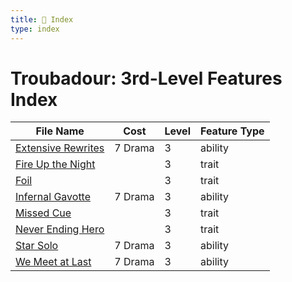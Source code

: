 ```yaml
---
title: 📑 Index
type: index
---
```


# Troubadour: 3rd-Level Features Index

| File Name                                       | Cost    | Level | Feature Type |
| ----------------------------------------------- | ------- | ----- | ------------ |
| [Extensive Rewrites](../Extensive%20Rewrites)   | 7 Drama | 3     | ability      |
| [Fire Up the Night](../Fire%20Up%20the%20Night) |         | 3     | trait        |
| [Foil](../Foil)                                 |         | 3     | trait        |
| [Infernal Gavotte](../Infernal%20Gavotte)       | 7 Drama | 3     | ability      |
| [Missed Cue](../Missed%20Cue)                   |         | 3     | trait        |
| [Never Ending Hero](../Never%20Ending%20Hero)   |         | 3     | trait        |
| [Star Solo](../Star%20Solo)                     | 7 Drama | 3     | ability      |
| [We Meet at Last](../We%20Meet%20at%20Last)     | 7 Drama | 3     | ability      |
